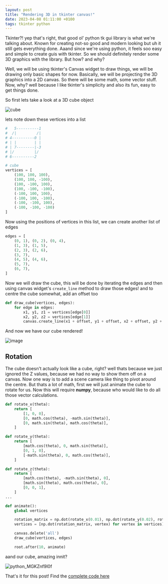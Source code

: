 ```yaml
---
layout: post
title: "Rendering 3D in tkinter canvas!"
date: 2023-04-08 01:11:00 +0100
tags: tkinter python
---
```


Tkinter?! yep that's right, that good ol' python tk gui library is what we're talking about. Known for creating not-so good and modern looking but uh it still gets everything done. Aaand since we're using python, it feels soo easy and simple to create guis with tkinter. So we should definitely render some 3D graphics with the library. But how? and why?

Well, we will be using tkinter's Canvas widget to draw things, we will be drawing only basic shapes for now. Basically, we will be projecting the 3D graphics into a 2D canvas. So there will be some math, some vector stuff. Now, why? well because I like tkinter's simplicity and also its fun, easy to get things done.

So first lets take a look at a 3D cube object

![cube](https://user-images.githubusercontent.com/70792552/230769149-b24e996a-8986-4759-987b-eba48758cdb8.png)

lets note down these vertices into a list

```py
#   5----------1
#  /|         /|
# 4----------0 |
# | |        | |
# | 7--------|-3
# |/         |/
# 6----------2

# cube
vertices = [
    (100, 100, 100),
    (100, 100, -100),
    (100, -100, 100),
    (100, -100, -100),
    (-100, 100, 100),
    (-100, 100, -100),
    (-100, -100, 100),
    (-100, -100, -100)
]
```

Now using the positions of vertices in this list, we can create another list of edges

```py
edges = [
    (0, 1), (0, 2), (0, 4),
    (1, 3), (1, 5),
    (2, 3), (2, 6),
    (3, 7),
    (4, 5), (4, 6),
    (5, 7),
    (6, 7),
]
```

Now we will draw the cube, this will be done by iterating the edges and then using canvas widget's `create_line` method to draw those edges! and to centre the cube somewhat, add an offset too

```py
def draw_cube(vertices, edges):
    for edge in edges:
        x1, y1, z1 = vertices[edge[0]]
        x2, y2, z2 = vertices[edge[1]]
        canvas.create_line(x1 + offset, y1 + offset, x2 + offset, y2 + offset)
```

And now we have our cube rendered!

![image](https://user-images.githubusercontent.com/70792552/230769981-6eea7624-c729-4c2c-8a56-620412648475.png)

## Rotation

The cube doesn't actually look like a cube, right? well thats because we just ignored the Z values, because we had no way to show them off on a canvas. Now one way is to add a scene camera like thing to pivot around the centre. But thats a lot of math, first we will just animate the cube to rotate for us. Now this will require **numpy**, because who would like to do all those vector calculations.

```py
def rotate_x(theta):
    return [
        [1, 0, 0],
        [0, math.cos(theta), -math.sin(theta)],
        [0, math.sin(theta), math.cos(theta)],
    ]

def rotate_y(theta):
    return [
        [math.cos(theta), 0, math.sin(theta)],
        [0, 1, 0],
        [-math.sin(theta), 0, math.cos(theta)],
    ]

def rotate_z(theta):
    return [
        [math.cos(theta), -math.sin(theta), 0],
        [math.sin(theta), math.cos(theta), 0],
        [0, 0, 1],
    ]
...

def animate():
    global vertices

    rotation_matrix = np.dot(rotate_x(0.01), np.dot(rotate_y(0.02), rotate_z(0.03)))
    vertices = [np.dot(rotation_matrix, vertex) for vertex in vertices]

    canvas.delete('all')
    draw_cube(vertices, edges)

    root.after(10, animate)
```

aand our cube, amazing innit?

![python_MGKZnf9l0f](https://user-images.githubusercontent.com/70792552/230770742-511e34af-ce3a-47b4-b046-9e67753de4aa.gif)

That's it for this post! Find the [complete code here](https://gist.github.com/billyeatcookies/96d22e84d13d027205e0dd1ac4b53ae4)
